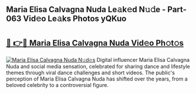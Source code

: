 ## Maria Elisa Calvagna Nuda Le𝚊k𝚎d N𝚞𝚍e - Part-063 Vid𝚎o Le𝚊ks Photos yQKuo

# <h2><a href="http://fbct6h.evod.top/?m=Maria+Elisa+Calvagna+Nuda">🔗 👉🔴 Maria Elisa Calvagna Nuda Vid𝚎o Ph𝚘t𝚘s</a></h2>

[![Maria Elisa Calvagna Nuda N𝚞d𝚎s](https://i.imgur.com/8V9OHl7.gif)](http://fbct6h.evod.top/?m=Maria+Elisa+Calvagna+Nuda)
Digital influencer Maria Elisa Calvagna Nuda and social media sensation, celebrated for sharing dance and lifestyle themes through viral dance challenges and short videos. The public's perception of Maria Elisa Calvagna Nuda has shifted over the years, from a beloved celebrity to a controversial figure. 
